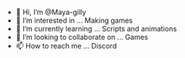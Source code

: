 - 👋 Hi, I’m @Maya-gilly
- 👀 I’m interested in ... Making games
- 🌱 I’m currently learning ... Scripts and animations
- 💞️ I’m looking to collaborate on ... Games
- 📫 How to reach me ... Discord

<!---
Maya-gilly/Maya-gilly is a ✨ special ✨ repository because its `README.md` (this file) appears on your GitHub profile.
You can click the Preview link to take a look at your changes.
---> 
